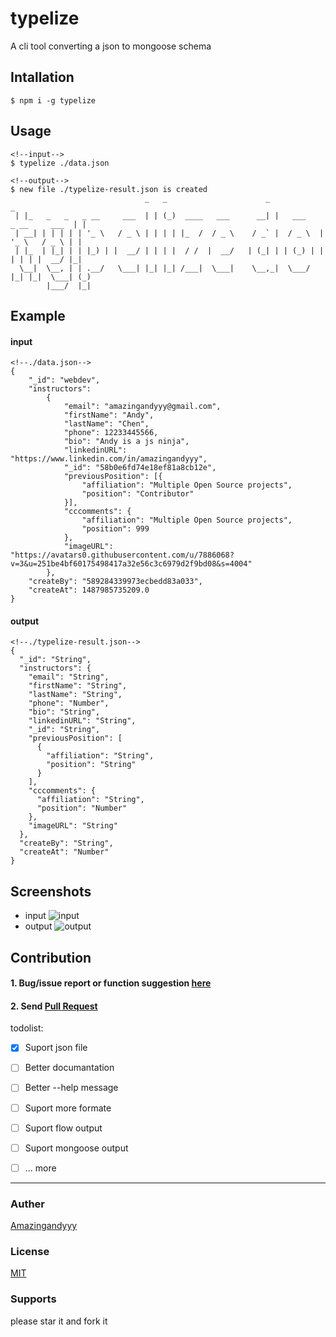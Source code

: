# typelize
A cli tool converting a json to mongoose schema

## Intallation
```command
$ npm i -g typelize
```

## Usage

```
<!--input-->
$ typelize ./data.json

<!--output-->
$ new file ./typelize-result.json is created
                              _   _                      _                          _
 | |_   _   _   _ __     ___  | | (_)  ____   ___      __| |   ___    _ __     ___  | |
 | __| | | | | | '_ \   / _ \ | | | | |_  /  / _ \    / _` |  / _ \  | '_ \   / _ \ | |
 | |_  | |_| | | |_) | |  __/ | | | |  / /  |  __/   | (_| | | (_) | | | | | |  __/ |_|
  \__|  \__, | | .__/   \___| |_| |_| /___|  \___|    \__,_|  \___/  |_| |_|  \___| (_)
        |___/  |_|
```

## Example

#### input
```
<!--./data.json-->
{
    "_id": "webdev",
    "instructors": 
        {
            "email": "amazingandyyy@gmail.com",
            "firstName": "Andy",
            "lastName": "Chen",
            "phone": 12233445566,
            "bio": "Andy is a js ninja",
            "linkedinURL": "https://www.linkedin.com/in/amazingandyyy",
            "_id": "58b0e6fd74e18ef81a8cb12e",
            "previousPosition": [{
                "affiliation": "Multiple Open Source projects",
                "position": "Contributor"
            }],
            "cccomments": {
                "affiliation": "Multiple Open Source projects",
                "position": 999
            },
            "imageURL": "https://avatars0.githubusercontent.com/u/7886068?v=3&u=251be4bf60175498417a32e56c3c6979d2f9bd08&s=4004"
        },
    "createBy": "589284339973ecbedd83a033",
    "createAt": 1487985735209.0
}
```
#### output
```
<!--./typelize-result.json-->
{
  "_id": "String",
  "instructors": {
    "email": "String",
    "firstName": "String",
    "lastName": "String",
    "phone": "Number",
    "bio": "String",
    "linkedinURL": "String",
    "_id": "String",
    "previousPosition": [
      {
        "affiliation": "String",
        "position": "String"
      }
    ],
    "cccomments": {
      "affiliation": "String",
      "position": "Number"
    },
    "imageURL": "String"
  },
  "createBy": "String",
  "createAt": "Number"
}

```

## Screenshots
- input
![input](https://i.imgur.com/zvrKzbO.png)
- output
![output](https://i.imgur.com/4vxqo7F.png)


## Contribution
#### 1. Bug/issue report or function suggestion [here](https://github.com/opendidx/typelize/issues)

#### 2. Send [Pull Request](https://github.com/opendidx/typelize/pulls)
todolist:
- [x] Suport json file
- [ ] Better documantation
- [ ] Better --help message
- [ ] Suport more formate
- [ ] Suport flow output
- [ ] Suport mongoose output
- [ ] ... more



---
### Auther
[Amazingandyyy](https://github.com/amazingandyyy)

### License
[MIT](https://github.com/amazingandyyy/typelize/blob/master/LICENSE)

### Supports
please star it and fork it
